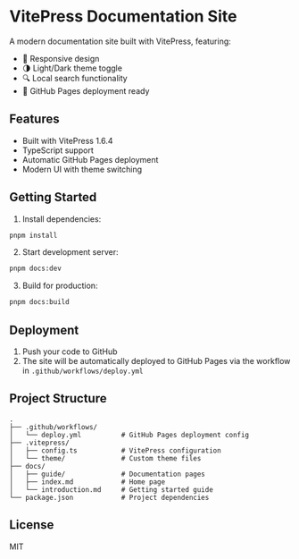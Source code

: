 # VitePress Documentation Site

A modern documentation site built with VitePress, featuring:

- 📱 Responsive design
- 🌗 Light/Dark theme toggle
- 🔍 Local search functionality
- 🚀 GitHub Pages deployment ready

## Features

- Built with VitePress 1.6.4
- TypeScript support
- Automatic GitHub Pages deployment
- Modern UI with theme switching

## Getting Started

1. Install dependencies:
```bash
pnpm install
```

2. Start development server:
```bash
pnpm docs:dev
```

3. Build for production:
```bash
pnpm docs:build
```

## Deployment

1. Push your code to GitHub
2. The site will be automatically deployed to GitHub Pages via the workflow in `.github/workflows/deploy.yml`

## Project Structure

```
.
├── .github/workflows/
│   └── deploy.yml          # GitHub Pages deployment config
├── .vitepress/
│   ├── config.ts           # VitePress configuration
│   └── theme/              # Custom theme files
├── docs/
│   ├── guide/              # Documentation pages
│   ├── index.md            # Home page
│   └── introduction.md     # Getting started guide
└── package.json            # Project dependencies
```

## License

MIT
